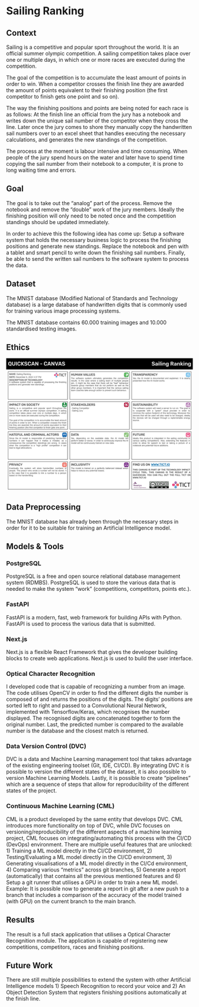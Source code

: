 # Sailing Ranking

## Context

Sailing is a competitive and popular sport throughout the world. It is an official summer olympic competition. A sailing competition takes place over one or multiple days, in which one or more races are executed during the competition. 

The goal of the competition is to accumulate the least amount of points in order to win. When a competitor crosses the finish line they are awarded the amount of points equivalent to their finishing position (the first competitor to finish gets one point and so on).

The way the finishing positions and points are being noted for each race is as follows: At the finish line an official from the jury has a notebook and writes down the unique sail number of the competitor when they cross the line. Later once the jury comes to shore they manually copy the handwritten sail numbers over to an excel sheet that handles executing the necessary calculations, and generates the new standings of the competition.

The process at the moment is labour intensive and time consuming. When people of the jury spend hours on the water and later have to spend time copying the sail number from their notebook to a computer, it is prone to long waiting time and errors.

## Goal

The goal is to take out the “analog” part of the process. Remove the notebook and remove the “double” work of the jury members. Ideally the finishing position will only need to be noted once and the competition standings should be updated immediately.

In order to achieve this the following idea has come up: Setup a software system that holds the necessary business logic to process the finishing positions and generate new standings. Replace the notebook and pen with a tablet and smart pencil to write down the finishing sail numbers. Finally, be able to send the written sail numbers to the software system to process the data.

## Dataset
The MNIST database (Modified National of Standards and Technology database) is a large database of handwritten digits that is commonly used for training various image processing systems.

The MNIST database contains 60.000 training images and 10.000 standardised testing images.

## Ethics
![ethics](https://github.com/Sailing-Ranking/.github/blob/main/profile/ethics.png?raw=true)

## Data Preprocessing

The MNIST database has already been through the necessary steps in order for it to be suitable for training an Artificial Intelligence model.

## Models & Tools

### PostgreSQL

PostgreSQL is a free and open source relational database management system (RDMBS). PostgreSQL is used to store the various data that is needed to make the system “work” (competitions, competitors, points etc.).

### FastAPI

FastAPI is a modern, fast, web framework for building APIs with Python. FastAPI is used to process the various data that is submitted.

### Next.js

Next.js is a flexible React Framework that gives the developer building blocks to create web applications. Next.js is used to build the user interface.

### Optical Character Recognition

I developed code that is capable of recognizing a number from an image. The code utilises OpenCV in order to find the different digits the number is composed of and returns the positions of the digits. The digits’ positions are sorted left to right and passed to a Convolutional Neural Network, implemented with Tensorflow/Keras, which recognises the number displayed. The recognised digits are concatenated together to form the original number. Last, the predicted number is compared to the available number is the database and the closest match is returned.

### Data Version Control (DVC)

DVC is a data and Machine Learning management tool that takes advantage of the existing engineering toolset (Git, IDE, CI/CD). By integrating DVC it is possible to version the different states of the dataset, it is also possible to version Machine Learning Models. Lastly, it is possible to create “pipelines” which are a sequence of steps that allow for reproducibility of the different states of the project.

### Continuous Machine Learning (CML)

CML is a product developed by the same entity that develops DVC. CML introduces more functionality on top of DVC, while DVC focuses on versioning/reproducibility of the different aspects of a machine learning project, CML focuses on integrating/automating this process with the CI/CD (DevOps) environment. There are multiple useful features that are unlocked: 1) Training a ML model directly in the CI/CD environment, 2) Testing/Evaluating a ML model directly in the CI/CD environment, 3) Generating visualisations of a ML model directly in the CI/Cd environment, 4) Comparing various “metrics” across git branches, 5) Generate a report (automatically) that contains all the previous mentioned features and 6) Setup a git runner that utilises a GPU in order to train a new ML model. Example: It is possible now to generate a report in git after a new push to a branch that includes a comparison of the accuracy of the model trained (with GPU) on the current branch to the main branch.

## Results

The result is a full stack application that utilises a Optical Character Recognition module. The application is capable of registering new competitions, competitors, races and finishing positions.

## Future Work

There are still multiple possibilities to extend the system with other Artificial Intelligence models 1) Speech Recognition to record your voice and 2) An Object Detection System that registers finishing positions automatically at the finish line.

